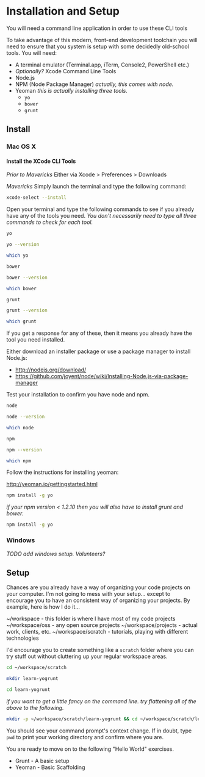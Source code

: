 # Installation and Setup

You will need a command line application  in order to use these CLI tools

To take advantage of this modern, front-end development toolchain you will need to ensure that you system is setup with some decidedly old-school tools.  You will need:

* A terminal emulator (Terminal.app, iTerm, Console2, PowerShell etc.)
* _Optionally?_ Xcode Command Line Tools
* Node.js
* NPM (Node Package Manager)  _actually, this comes with node._
* Yeoman _this is actually installing three tools._
    * `yo`
    * `bower`
    * `grunt`


## Install

### Mac OS X

#### Install the XCode CLI Tools

*Prior to Mavericks* 
Either via Xcode > Preferences > Downloads

*Mavericks* 
Simply launch the terminal and type the following command:

```bash
xcode-select --install
```

Open your terminal and type the following commands to see if you already have any of the tools you need.  _You don't necessarily need to type all three commands to check for each tool._

```bash
yo
```

```bash
yo --version
```

```bash
which yo
```


```bash
bower
```

```bash
bower --version
```

```bash
which bower
```

```bash
grunt
```

```bash
grunt --version
```

```bash
which grunt
```

If you get a response for any of these, then it means you already have the tool you need installed.


Either download an installer package or use a package manager to install Node.js:

* http://nodejs.org/download/
* https://github.com/joyent/node/wiki/Installing-Node.js-via-package-manager

Test your installation to confirm you have node and npm.

```bash
node
```

```bash
node --version
```

```bash
which node
```

```bash
npm
```

```bash
npm --version
```

```bash
which npm
```


Follow the instructions for installing yeoman:

http://yeoman.io/gettingstarted.html

```bash
npm install -g yo
```

_if your npm version < 1.2.10 then you will also have to install grunt and bower._

```bash
npm install -g yo
```



### Windows

_TODO add windows setup. Volunteers?_


## Setup

Chances are you already have a way of organizing your code projects on your computer.  I'm not going to mess with your setup... except to encourage you to have an consistent way of organizing your projects. By example, here is how I do it...

~/workspace  - this folder is where I have most of my code projects
~/workspace/oss - any open source projects
~/workspace/projects - actual work, clients, etc.
~/workspace/scratch -  tutorials, playing with different technologies

I'd encourage you to create something like a `scratch` folder where you can try stuff out without cluttering up your regular workspace areas.


```bash
cd ~/workspace/scratch
```

```bash
mkdir learn-yogrunt
```

```bash
cd learn-yogrunt
```

_if you want to get a little fancy on the command line. try flattening all of the above to the following._

```bash
mkdir -p ~/workspace/scratch/learn-yogrunt && cd ~/workspace/scratch/learn-yogrunt
```


You should see your command prompt's context change.  If in doubt, type `pwd` to print your working directory and confirm where you are.

You are ready to move on to the following "Hello World" exercises.

* Grunt - A basic setup
* Yeoman - Basic Scaffolding
